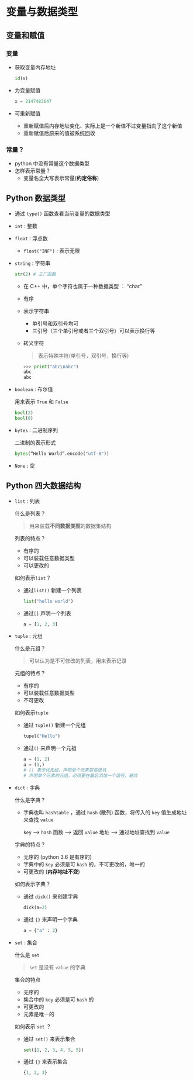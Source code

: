# 变量与数据类型

## 变量和赋值

### 变量

* 获取变量内存地址

  ```python
  id(x)
  ```

* 为变量赋值

  ```python
  x = 2147483647
  ```

* 可重新赋值
  * 重新赋值后内存地址变化、实际上是一个新值不过变量指向了这个新值
  * 重新赋值后原来的值被系统回收



### 常量？

* python 中没有常量这个数据类型
* 怎样表示常量？
  * 变量名全大写表示常量(**约定俗称**)

## Python 数据类型

* 通过 `type()` 函数查看当前变量的数据类型

* `int` : 整数

* `float` : 浮点数

  * `float("INF")` : 表示无限

* `string` : 字符串

  ```python
  str(2) # 工厂函数
  ```

  * 在 C++ 中，单个字符也属于一种数据类型 ： “char”

  * 有序
  
  * 表示字符串
  
    * 单引号和双引号均可
    * 三引号（三个单引号或者三个双引号）可以表示换行等

  * 转义字符
  
    > 表示特殊字符(单引号，双引号，换行等)
  
    ```python
    >>> print("abc\nabc")
    abc
    abc
    ```
  
* `boolean` : 布尔值

  用来表示 `True` 和 `False`

  ```python
  bool(2)
  bool(0)
  ```

* `bytes` : 二进制序列

  二进制的表示形式

  ```python
  bytes(“Hello World”.encode("utf-8"))
  ```

* `None` : 空

## Python 四大数据结构

* `list` : 列表

  什么是列表？

  > 用来装载**不同数据类型**的数据集结构

  列表的特点？

  * 有序的
  * 可以装载任意数据类型
  * 可以更改的

  如何表示`list`？

  * 通过`list()` 新建一个列表

    ```python
    list("hello world")
    ```

  * 通过`[]` 声明一个列表

    ```python
    a = [1, 2, 3]
    ```

* `tuple` : 元组

  什么是元组？

  > 可以认为是不可修改的列表，用来表示记录

  元组的特点？

  * 有序的
  * 可以装载任意数据类型
  * 不可更改

  如何表示`tuple`

  * 通过 `tuple()` 新建一个元组

    ```python
    tupel("Hello")
    ```

  * 通过`()` 来声明一个元祖

    ```python
    a = (1, 2)
    a = (1,)
    # () 表示优先级，声明单个元素容易进坑
    # 声明单个元素的元组，必须要在最后添加一个逗号，避坑
    ```

    

* `dict` : 字典

  什么是字典？

  * 字典也叫 `hashtable` ，通过 `hash` (散列) 函数，将传入的 `key` 值生成地址来查找 `value`

    `key` --> `hash` 函数 --> 返回 `value` 地址 --> 通过地址查找到 `value`

  字典的特点？

  * 无序的 (python 3.6 是有序的)
  * 字典中的 `key` 必须是可 `hash` 的，不可更改的，唯一的
  * 可更改的 (**内存地址不变**)

  如何表示字典？

  * 通过 `dick()` 来创建字典

    ```python
    dick(a=2)
    ```

  * 通过 `{}` 来声明一个字典

    ```python
    a = {"a" : 2}
    ```

* `set` : 集合

  什么是 `set`

  > `set` 是没有 `value` 的字典

  集合的特点

  * 无序的
  * 集合中的 `key` 必须是可 `hash` 的
  * 可更改的
  * 元素是唯一的

  如何表示 `set` ？

  * 通过 `set()` 来表示集合

    ```python
    set([1, 2, 3, 4, 5, 5])
    ```

  * 通过 `{}` 来表示集合

    ```python
    {1, 2, 3}
    ```

    

